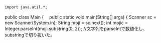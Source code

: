 `import java.util.*;`

public class Main {　
    public static void main(String[] args) {
        Scanner sc = new Scanner(System.in);
            String moji = sc.next();
            int mojic = Integer.parseInt(moji.substring(0, 2));   //文字列をparseIntで数値化し、substringで切り抜いた。　
            
